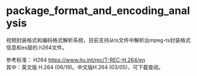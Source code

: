 # package_format_and_encoding_analysis
视频封装格式和编码格式解析系统，目前支持从ts文件中解析出mpeg-ts封装格式信息和es层的.h264文件。

参考标准：
H264
https://www.itu.int/rec/T-REC-H.264/en
</br>
其中：英文版 H.264 (06/19)。中文版H.264 (03/05)，可下载查阅。
